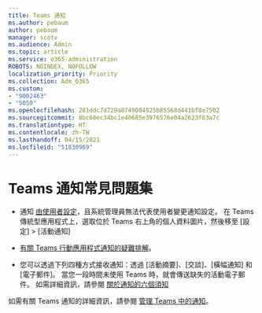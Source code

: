 ```yaml
---
title: Teams 通知
ms.author: pebaum
author: pebaum
manager: scotv
ms.audience: Admin
ms.topic: article
ms.service: o365-administration
ROBOTS: NOINDEX, NOFOLLOW
localization_priority: Priority
ms.collection: Adm_O365
ms.custom:
- "9002463"
- "5050"
ms.openlocfilehash: 281ddc7d729a8749084925b85568d441bf8e7502
ms.sourcegitcommit: 8bc60ec34bc1e40685e3976576e04a2623f63a7c
ms.translationtype: HT
ms.contentlocale: zh-TW
ms.lasthandoff: 04/15/2021
ms.locfileid: "51830969"
---
```

# <a name="teams-notifications-faq"></a>Teams 通知常見問題集


- 通知 [由使用者設定](https://support.microsoft.com/office/1cc31834-5fe5-412b-8edb-43fecc78413d)，且系統管理員無法代表使用者變更通知設定。 在 Teams 傳統型應用程式上，選取位於 Teams 右上角的個人資料圖片，然後移至 [設定] > [活動通知]

- [有關 Teams 行動應用程式通知的疑難排解](https://support.microsoft.com/office/6d125ac2-e440-4fab-8e4c-2227a52d460c)。

- 您可以透過下列四種方式接收通知：透過 [活動摘要]、[交談]、[橫幅通知] 和 [電子郵件]。 當您一段時間未使用 Teams 時，就會傳送缺失的活動電子郵件。 如需詳細資訊，請參閱 [關於通知的六個須知](https://support.microsoft.com/office/abb62c60-3d15-4968-b86a-42fea9c22cf4)

如需有關 Teams 通知的詳細資訊，請參閱 [管理 Teams 中的通知](https://support.office.com/article/1cc31834-5fe5-412b-8edb-43fecc78413d#ID0EAABAAA)。
